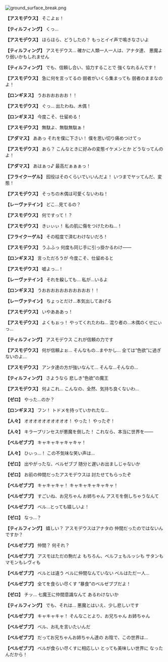 
![ground_surface_break.png](../images/backgrounds/ground_surface_break.png)

**【アスモデウス】**
そこよぉ！

**【ティルフィング】**
くっ…

**【アスモデウス】**
ほらほら、どうしたの？
もっとイイ声で鳴きなさいよ

**【ティルフィング】**
アスモデウス…
確かに人類一人一人は、アナタ達、
悪魔より弱いかもしれません

**【ティルフィング】**
でも、信頼し合い、協力することで
強くなれるんです！

**【アスモデウス】**
急に何を言ってるの
弱者がいくら集まっても
弱者のままなのよ！

**【ロンギヌス】**
うおおおおおお！！

**【アスモデウス】**
ぐっ…
出たわね、木偶！

**【ロンギヌス】**
今度こそ、仕留める！

**【アスモデウス】**
無駄よ、無駄無駄ぁ！

**【アダマス】**
ああっ
それを僕に下さい！
僕を思い切り痛めつけてっ

**【アスモデウス】**
あら？
こんなときに好みの変態イケメンとか
どうなってんのよ！

**【アダマス】**
あはぁっ♪
最高だぁぁぁっ！

**【フライクーゲル】**
囮役はそのくらいでいいんだよ！
いつまでヤッてんだ、変態！

**【アスモデウス】**
そっちの木偶は可愛くないわね！

**【レーヴァテイン】**
どこ…見てるの？

**【アスモデウス】**
何ですって！？

**【アスモデウス】**
きぃぃぃ！
私の肌に傷をつけたわね…！

**【フライクーゲル】**
その程度で済むわけないだろ！

**【アスモデウス】**
うふふっ
何度も同じ手に引っ掛かるわけ――

**【ロンギヌス】**
言っただろうが
今度こそ、仕留めると

**【アスモデウス】**
嘘よっ…！

**【レーヴァテイン】**
それを躱しても…
私が…いるよ

**【ロンギヌス】**
うおおおおおおおおおおお！！

**【レーヴァテイン】**
ちょっとだけ…本気出してあげる

**【アスモデウス】**
いやあああっ！

**【アスモデウス】**
よくもぉっ！
やってくれたわね…
混り者の…木偶のくせにぃっ…

**【ティルフィング】**
アスモデウス
これが信頼の力です

**【アスモデウス】**
何が信頼よぉ…
そんなもの…まやかし…
全ては“色欲”に過ぎないのよ…

**【アスモデウス】**
アンタ達の方が強いなんて…
そんな…そんなの…

**【ティルフィング】**
さようなら
悲しき“色欲”の魔王

**【アスモデウス】**
何よこれ…
こんなの、全然、気持ち良くないわ…

**【ゼロ】**
やった…のか？

**【ロンギヌス】**
フン！
トドメを持っていかれたな…

**【人々】**
オオオオオオオオオオ！
やった！
やったぞ！

**【人々】**
キラープリンセスが悪魔を倒した！
これなら、本当に世界を――

**【ベルゼブブ】**
キャキャキャキャキャ！

**【人々】**
ひぃっ…！
この不気味な笑い声は…

**【ゼロ】**
出やがったな、ベルゼブブ
随分と遅いお出ましじゃないか

**【ゼロ】**
お前の仲間だったアスモデウスは
討たせてもらったぞ

**【ベルゼブブ】**
キャキャキャ！
キャキャキャキャキャ！

**【ベルゼブブ】**
すごいね、お兄ちゃん
お姉ちゃん
アスモを倒しちゃうなんて

**【ベルゼブブ】**
ベル…とっても嬉しいよ！

**【ゼロ】**
なっ…？

**【ティルフィング】**
嬉しい？
アスモデウスはアナタの
仲間だったのではないんですか？

**【ベルゼブブ】**
仲間？
何それ？

**【ベルゼブブ】**
アスモはただの駒だよ
もちろん、ベルフェもルッシも
サタンもマモンもレヴィも

**【ベルゼブブ】**
ベルとは違う
ベルに仲間なんていない
ベルはただ一人…

**【ベルゼブブ】**
全てを食らい尽くす
“暴食”のベルゼブブだよ！

**【ゼロ】**
チッ…
七魔王に仲間意識なんて
あるわけないか

**【ティルフィング】**
でも、それは…
悪魔とはいえ、少し悲しいです

**【ベルゼブブ】**
キャキャキャ！
そんなことより、お兄ちゃん
お姉ちゃん

**【ベルゼブブ】**
ベル、お礼を言いたいんだ

**【ベルゼブブ】**
だってお兄ちゃんお姉ちゃん達の
お陰で、この世界は…

**【ベルゼブブ】**
ベルが食らい尽くすに相応しい
とっても美味しい世界に
なったんだから！
